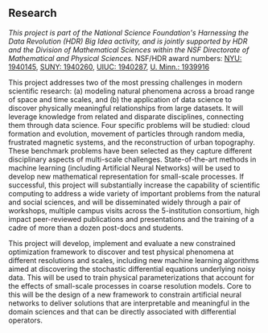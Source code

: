 ## Research

*This project is part of the National Science Foundation's Harnessing the Data Revolution (HDR) Big Idea activity, and is jointly supported by HDR and the Division of Mathematical Sciences within the NSF Directorate of Mathematical and Physical Sciences.*
NSF/HDR award numbers: 
[NYU: 1940145](https://nsf.gov/awardsearch/showAward?AWD_ID=1940145&HistoricalAwards=false), 
[SUNY: 1940260](https://nsf.gov/awardsearch/showAward?AWD_ID=1940260&HistoricalAwards=false),
[UIUC: 1940287](https://nsf.gov/awardsearch/showAward?AWD_ID=1940287&HistoricalAwards=false),
[U. Minn.: 1939916](https://nsf.gov/awardsearch/showAward?AWD_ID=1939916&HistoricalAwards=false)

This project addresses two of the most pressing challenges in modern scientific research: (a) modeling natural phenomena across a broad range of space and time scales, and (b) the application of data science to discover physically meaningful relationships from large datasets. It will leverage knowledge from related and disparate disciplines, connecting them through data science. Four specific problems will be studied: cloud formation and evolution, movement of particles through random media, frustrated magnetic systems, and the reconstruction of urban topography. These benchmark problems have been selected as they capture different disciplinary aspects of multi-scale challenges. State-of-the-art methods in machine learning (including Artificial Neural Networks) will be used to develop new mathematical representation for small-scale processes. If successful, this project will substantially increase the capability of scientific computing to address a wide variety of important problems from the natural and social sciences, and will be disseminated widely through a pair of workshops, multiple campus visits across the 5-institution consortium, high impact peer-reviewed publications and presentations and the training of a cadre of more than a dozen post-docs and students.

This project will develop, implement and evaluate a new constrained optimization framework to discover and test physical phenomena at different resolutions and scales, including new machine learning algorithms aimed at discovering the stochastic differential equations underlying noisy data. This will be used to train physical parameterizations that account for the effects of small-scale processes in coarse resolution models. Core to this will be the design of a new framework to constrain artificial neural networks to deliver solutions that are interpretable and meaningful in the domain sciences and that can be directly associated with differential operators.
